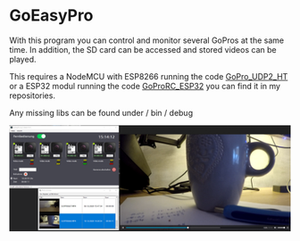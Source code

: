 # GoEasyPro
With this program you can control and monitor several GoPros at the same time. In addition, the SD card can be accessed and stored videos can be played.

This requires a NodeMCU with ESP8266 running the code <a href="https://github.com/sepp89117/GoPro-Multiple-Smart-Remote-ESP8266">GoPro_UDP2_HT</a> or a ESP32 modul running the code <a href="https://github.com/sepp89117/GoProRC_ESP32">GoProRC_ESP32</a> you can find it in my repositories.

Any missing libs can be found under / bin / debug

<img src="https://github.com/sepp89117/GoEasyPro/blob/master/GoEasyPro_preview.png">

